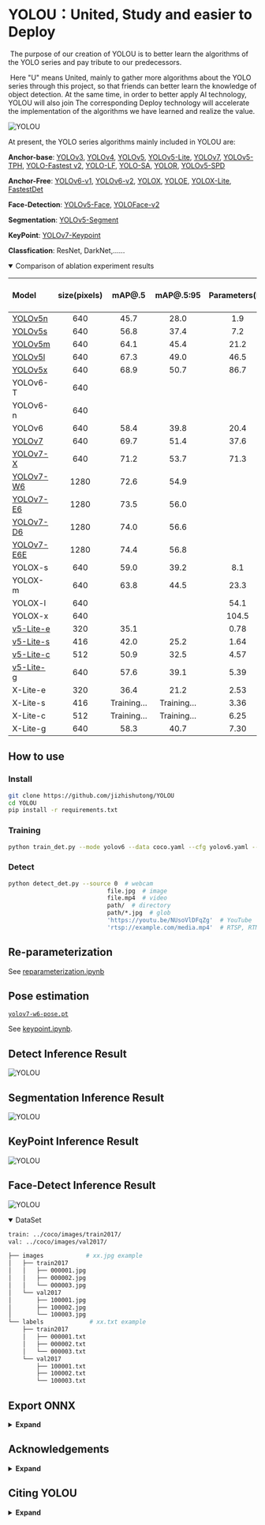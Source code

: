 

# YOLOU：United, Study and easier to Deploy

​	The purpose of our creation of YOLOU is to better learn the algorithms of the YOLO series and pay tribute to our predecessors.

​	Here "U" means United, mainly to gather more algorithms about the YOLO series through this project, so that friends can better learn the knowledge of object detection. At the same time, in order to better apply AI technology, YOLOU will also join The corresponding Deploy technology will accelerate the implementation of the algorithms we have learned and realize the value.

![YOLOU](./images/YOLOU2.png)

At present, the YOLO series algorithms mainly included in YOLOU are:

**Anchor-base**: [YOLOv3](https://github.com/ultralytics/yolov3), [YOLOv4](https://github.com/WongKinYiu/PyTorch_YOLOv4), [YOLOv5](https://github.com/ultralytics/yolov5), [YOLOv5-Lite](https://github.com/ppogg/YOLOv5-Lite), [YOLOv7](https://github.com/WongKinYiu/yolov7), [YOLOv5-TPH](https://github.com/cv516Buaa/tph-yolov5), [YOLO-Fastest v2](https://github.com/dog-qiuqiu/Yolo-FastestV2), [YOLO-LF](https://github.com/h72001346/yolosav1), [YOLO-SA](https://github.com/h72001346/yolosav1), [YOLOR](https://github.com/WongKinYiu/yolor), [YOLOv5-SPD](https://github.com/LabSAINT/SPD-Conv)

**Anchor-Free**: [YOLOv6-v1](https://github.com/meituan/YOLOv6/releases/tag/0.1.0), [YOLOv6-v2](https://github.com/meituan/YOLOv6/releases/tag/0.2.0), [YOLOX](https://github.com/Megvii-BaseDetection/YOLOX), [YOLOE](https://github.com/PaddlePaddle/PaddleDetection/tree/release/2.4/configs/ppyoloe), [YOLOX-Lite](https://github.com/jizhishutong/YOLOU), [FastestDet](https://github.com/dog-qiuqiu/FastestDet)

**Face-Detection**: [YOLOv5-Face](https://github.com/deepcam-cn/yolov5-face), [YOLOFace-v2](https://github.com/Krasjet-Yu/YOLO-FaceV2)

**Segmentation**: [YOLOv5-Segment](https://github.com/ultralytics/yolov5)

**KeyPoint**: [YOLOv7-Keypoint](https://github.com/WongKinYiu/yolov7)

**Classfication**: ResNet, DarkNet,......

<details open>
<summary>Comparison of ablation experiment results</summary>

| Model                                                                                           | size(pixels) |  mAP@.5   | mAP@.5:95 | Parameters(M) | GFLOPs | TensorRT-FP32(b16)<br>ms/fps | TensorRT-FP16(b16)<br/>ms/fps |
|:------------------------------------------------------------------------------------------------|:------------:| :-------: | :-------: | :-----------: | :----: | :--------------------------: | :---------------------------: |
| [YOLOv5n](https://github.com/ultralytics/yolov5/releases/download/v6.2/yolov5n.pt)              |     640      |   45.7    |   28.0    |      1.9      |  4.5   |         0.95/1054.64         |         0.61/1631.64          |
| [YOLOv5s](https://github.com/ultralytics/yolov5/releases/download/v6.2/yolov5s.pt)              |     640      |   56.8    |   37.4    |      7.2      |  16.5  |          1.7/586.8           |         0.84/1186.42          |
| [YOLOv5m](https://github.com/ultralytics/yolov5/releases/download/v6.2/yolov5m.pt)              |     640      |   64.1    |   45.4    |     21.2      |  49.0  |         4.03/248.12          |          1.42/704.20          |
| [YOLOv5l](https://github.com/ultralytics/yolov5/releases/download/v6.2/yolov5l.pt)              |     640      |   67.3    |   49.0    |     46.5      | 109.1  |                              |                               |
| [YOLOv5x](https://github.com/ultralytics/yolov5/releases/download/v6.2/yolov5x.pt)              |     640      |   68.9    |   50.7    |     86.7      | 205.7  |                              |                               |
| YOLOv6-T                                                                                        |     640      |           |           |               |        |                              |                               |
| YOLOv6-n                                                                                        |     640      |           |           |               |        |                              |                               |
| YOLOv6                                                                                          |     640      |   58.4    |   39.8    |     20.4      |  28.8  |         3.06/326.93          |          1.27/789.51          |
| [YOLOv7](https://github.com/WongKinYiu/yolov7/releases/download/v0.1/yolov7.pt)                                                                                        |     640      |   69.7    |   51.4    |     37.6      |  53.1  |         8.18/113.88          |          1.97/507.55          |
| [YOLOv7-X](https://github.com/WongKinYiu/yolov7/releases/download/v0.1/yolov7x.pt)                                                                                      |     640      |   71.2    |   53.7    |     71.3      |  95.1  |                              |                               |
| [YOLOv7-W6](https://github.com/WongKinYiu/yolov7/releases/download/v0.1/yolov7-w6.pt)                                                                                     |     1280     |   72.6    |   54.9    |               |        |                              |                               |
| [YOLOv7-E6](https://github.com/WongKinYiu/yolov7/releases/download/v0.1/yolov7-e6.pt)                                                                                     |     1280      |   73.5    |   56.0    |               |        |                              |                               |
| [YOLOv7-D6](https://github.com/WongKinYiu/yolov7/releases/download/v0.1/yolov7-d6.pt)                                                                                     |     1280      |   74.0    |   56.6    |               |        |                              |                               |
| [YOLOv7-E6E](https://github.com/WongKinYiu/yolov7/releases/download/v0.1/yolov7-e6e.pt)                                                                                    |     1280      |   74.4    |   56.8    |               |        |                              |                               |
| YOLOX-s                                                                                         |     640      |   59.0    |   39.2    |      8.1      |  10.8  |         2.11/473.78          |         0.89/1127.67          |
| YOLOX-m                                                                                         |     640      |   63.8    |   44.5    |     23.3      |  31.2  |         4.94/202.43          |          1.58/632.48          |
| YOLOX-l                                                                                         |     640      |           |           |     54.1      |  77.7  |                              |                               |
| YOLOX-x                                                                                         |     640      |           |           |     104.5     | 156.2  |                              |                               |
| [v5-Lite-e](https://drive.google.com/file/d/1_DvT_qjznuE-ev_pDdGKwRV3MjZ3Zos8/view?usp=sharing) |     320      |   35.1    |           |     0.78      |  0.73  |         0.55/1816.10         |         0.49/2048.47          |
| [v5-Lite-s](https://drive.google.com/file/d/1ccLTmGB5AkKPjDOyxF3tW7JxGWemph9f/view?usp=sharing) |     416      |   42.0    |   25.2    |     1.64      |  1.66  |         0.72/1384.76         |         0.64/1567.36          |
| [v5-Lite-c](https://drive.google.com/file/d/1lHYRQKjqKCRXghUjwWkUB0HQ8ccKH6qa/view?usp=sharing) |     512      |   50.9    |   32.5    |     4.57      |  5.92  |         1.18/850.03          |         0.80/1244.20          |
| [v5-Lite-g](https://drive.google.com/file/d/1oftzqOREGqDCerf7DtD5BZp9YWELlkMe/view?usp=sharing) |     640      |   57.6    |   39.1    |     5.39      |  15.6  |         1.85/540.90          |          1.09/916.69          |
| X-Lite-e                                                                                        |     320      |   36.4    |   21.2    |     2.53      |  1.58  |         0.65/1547.58         |         0.46/2156.38          |
| X-Lite-s                                                                                        |     416      | Training… | Training… |     3.36      |  2.90  |                              |                               |
| X-Lite-c                                                                                        |     512      | Training… | Training… |     6.25      |  5.92  |                              |                               |
| X-Lite-g                                                                                        |     640      |   58.3    |   40.7    |     7.30      | 12.91  |         2.15/465.19          |          1.01/990.69          |

</details>

## How to use

### Install

```bash
git clone https://github.com/jizhishutong/YOLOU
cd YOLOU
pip install -r requirements.txt
```

### Training

```bash
python train_det.py --mode yolov6 --data coco.yaml --cfg yolov6.yaml --weights yolov6.pt --batch-size 32
```

### Detect

```bash
python detect_det.py --source 0  # webcam
                            file.jpg  # image 
                            file.mp4  # video
                            path/  # directory
                            path/*.jpg  # glob
                            'https://youtu.be/NUsoVlDFqZg'  # YouTube
                            'rtsp://example.com/media.mp4'  # RTSP, RTMP, HTTP stream
```

## Re-parameterization

See [reparameterization.ipynb](tools/reparameterization.ipynb)

## Pose estimation

[`yolov7-w6-pose.pt`](https://github.com/WongKinYiu/yolov7/releases/download/v0.1/yolov7-w6-pose.pt)

See [keypoint.ipynb](tools/keypoint.ipynb).

## Detect Inference Result

![YOLOU](./images/bus.jpg)

## Segmentation Inference Result

![YOLOU](./images/seg.jpg)

## KeyPoint Inference Result
![YOLOU](./images/pose.jpg)

## Face-Detect Inference Result
![YOLOU](./images/face.jpg)


<details open>
<summary>DataSet</summary>

```bash
train: ../coco/images/train2017/
val: ../coco/images/val2017/
```

```bash
├── images            # xx.jpg example
│   ├── train2017        
│   │   ├── 000001.jpg
│   │   ├── 000002.jpg
│   │   └── 000003.jpg
│   └── val2017         
│       ├── 100001.jpg
│       ├── 100002.jpg
│       └── 100003.jpg
└── labels             # xx.txt example      
    ├── train2017       
    │   ├── 000001.txt
    │   ├── 000002.txt
    │   └── 000003.txt
    └── val2017         
        ├── 100001.txt
        ├── 100002.txt
        └── 100003.txt
```
</details>

## Export ONNX
<details><summary> <b>Expand</b> </summary>

```bash
python export.py --weights ./weights/yolov6/yolov6s.pt --include onnx
```


​ In order to facilitate the deployment and implementation of friends here, all models included in YOLOU have been processed to a certain extent, and their pre- and post-processing codes can be used in one set, because the format and output results of the ONNX files they export are consistent. 

#### YOLOv5

![YOLOU](./images/yolov5-onnx.png)

#### YOLOv6

![YOLOU](./images/yolov6-onnx.png)

#### YOLOv7

![YOLOU](./images/yolov7-onnx.png)

#### YOLOX

![YOLOU](./images/yolox-onnx.png)

#### YOLOv5-Lite

![YOLOU](./images/v5lite-onnx.png)

#### YOLOX-Lite

![YOLOU](./images/yolox-lite-onnx.png)

#### YOLO-Fastest v2

![YOLOU](./images/yolo-fastest-v2.png)

</details>

## Acknowledgements

<details><summary> <b>Expand</b> </summary>

https://github.com/ultralytics/yolov5

https://github.com/WongKinYiu/yolor

https://github.com/ppogg/YOLOv5-Lite

https://github.com/WongKinYiu/yolov7

https://github.com/meituan/YOLOv6

https://github.com/ultralytics/yolov3

https://github.com/Megvii-BaseDetection/YOLOX

https://github.com/WongKinYiu/ScaledYOLOv4

https://github.com/WongKinYiu/PyTorch_YOLOv4

https://github.com/WongKinYiu/yolor

https://github.com/shouxieai/tensorRT_Pro

https://github.com/Tencent/ncnn

https://github.com/Gumpest/YOLOv5-Multibackbone-Compression

https://github.com/positive666/yolov5_research

https://github.com/cmdbug/YOLOv5_NCNN

https://github.com/OAID/Tengine

https://github.com/meituan/YOLOv6/releases/tag/0.2.0

https://github.com/PaddlePaddle/PaddleDetection

</details>

## Citing YOLOU

<details><summary> <b>Expand</b> </summary>
If you use YOLOU in your research, please cite our work and give a star ⭐:

```
 @misc{yolou2022,
  title = { YOLOU：United, Study and easier to Deploy},
  author = {ChaucerG},
  year={2022}
}
```
</details>